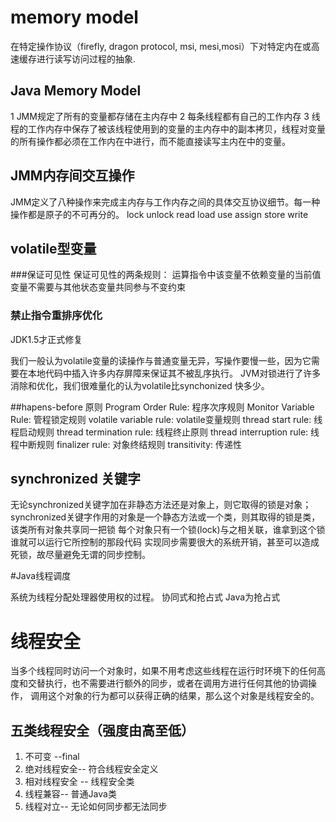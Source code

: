 # memory model
在特定操作协议（firefly, dragon protocol, msi, mesi,mosi）下对特定内在或高速缓存进行读写访问过程的抽象.

## Java Memory Model

1 JMM规定了所有的变量都存储在主内存中
2 每条线程都有自己的工作内存
3 线程的工作内存中保存了被该线程使用到的变量的主内存中的副本拷贝，线程对变量的所有操作都必须在工作内在中进行，而不能直接读写主内在中的变量。

## JMM内存间交互操作
JMM定义了八种操作来完成主内存与工作内存之间的具体交互协议细节。每一种操作都是原子的不可再分的。
lock
unlock
read
load
use
assign
store
write

## volatile型变量
###保证可见性
	保证可见性的两条规则：
	运算指令中该变量不依赖变量的当前值
	变量不需要与其他状态变量共同参与不变约束

### 禁止指令重排序优化
JDK1.5才正式修复

我们一般认为volatile变量的读操作与普通变量无异，写操作要慢一些，因为它需要在本地代码中插入许多内存屏障来保证其不被乱序执行。
JVM对锁进行了许多消除和优化，我们很难量化的认为volatile比synchonized 快多少。

##hapens-before 原则
Program Order Rule: 程序次序规则
Monitor Variable Rule: 管程锁定规则
volatile variable rule: volatile变量规则
thread start rule: 线程启动规则
thread termination rule: 线程终止原则
thread interruption rule: 线程中断规则
finalizer rule: 对象终结规则
transitivity: 传递性

## synchronized 关键字

无论synchronized关键字加在非静态方法还是对象上，则它取得的锁是对象；
synchronized关键字作用的对象是一个静态方法或一个类，则其取得的锁是类，该类所有对象共享同一把锁
每个对象只有一个锁(lock)与之相关联，谁拿到这个锁谁就可以运行它所控制的那段代码
实现同步需要很大的系统开销，甚至可以造成死锁，故尽量避免无谓的同步控制。

#Java线程调度

系统为线程分配处理器使用权的过程。
协同式和抢占式
Java为抢占式

# 线程安全
当多个线程同时访问一个对象时，如果不用考虑这些线程在运行时环境下的任何高度和交替执行，也不需要进行额外的同步，或者在调用方进行任何其他的协调操作，
调用这个对象的行为都可以获得正确的结果，那么这个对象是线程安全的。

## 五类线程安全（强度由高至低）
1. 不可变 --final
2. 绝对线程安全--  符合线程安全定义
3. 相对线程安全 -- 线程安全类
4. 线程兼容-- 普通Java类
5. 线程对立-- 无论如何同步都无法同步